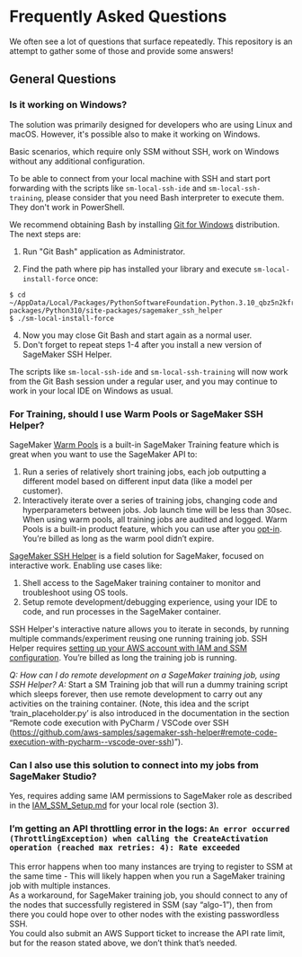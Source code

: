 # Frequently Asked Questions

We often see a lot of questions that surface repeatedly. This repository is an attempt to gather some of those and provide some answers!

## General Questions

### Is it working on Windows?

The solution was primarily designed for developers who are using Linux and macOS.
However, it's possible also to make it working on Windows.

Basic scenarios, which require only SSM without SSH, work on Windows without 
any additional configuration.

To be able to connect from your local machine with SSH and start port forwarding with 
the scripts like `sm-local-ssh-ide` and `sm-local-ssh-training`, please consider that 
you need Bash interpreter to execute them. They don't work in PowerShell.

We recommend obtaining Bash by installing [Git for Windows](https://gitforwindows.org/) distribution.
The next steps are:

1. Run "Git Bash" application as Administrator.

2. Find the path where pip has installed your library and 
execute `sm-local-install-force` once:

```shell
$ cd ~/AppData/Local/Packages/PythonSoftwareFoundation.Python.3.10_qbz5n2kfra8p0/LocalCache/local-packages/Python310/site-packages/sagemaker_ssh_helper
$ ./sm-local-install-force
```

4. Now you may close Git Bash and start again as a normal user.
5. Don't forget to repeat steps 1-4 after you install a new version of SageMaker SSH Helper.

The scripts like `sm-local-ssh-ide` and `sm-local-ssh-training` will now work from the 
Git Bash session under a regular user, and you may continue to work in your local IDE 
on Windows as usual.


### For Training, should I use Warm Pools or SageMaker SSH Helper?

SageMaker [Warm Pools](https://docs.aws.amazon.com/sagemaker/latest/dg/train-warm-pools.html) is a built-in SageMaker Training feature which is great when you want to use the SageMaker API to:
  1. Run a series of relatively short training jobs, each job outputting a different model based on different input data (like a model per customer).
  2. Interactively iterate over a series of training jobs, changing code and hyperparameters between jobs. Job launch time will be less than 30sec. When using warm pools, all training jobs are audited and logged. Warm Pools is a built-in product feature, which you can use after you [opt-in](https://docs.aws.amazon.com/sagemaker/latest/dg/train-warm-pools.html#train-warm-pools-resource-limits). You’re billed as long as the warm pool didn’t expire.

[SageMaker SSH Helper](https://github.com/aws-samples/sagemaker-ssh-helper) is a field solution for SageMaker, focused on interactive work. Enabling use cases like: 

 1. Shell access to the SageMaker training container to monitor and troubleshoot using OS tools. 
 2. Setup remote development/debugging experience, using your IDE to code, and run processes in the SageMaker container. 

SSH Helper's interactive nature allows you to iterate in seconds, by running multiple commands/experiment reusing one running training job. SSH Helper requires [setting up your AWS account with IAM and SSM configuration](https://github.com/aws-samples/sagemaker-ssh-helper/blob/main/IAM_SSM_Setup.md). You’re billed as long the training job is running. 

*Q: How can I do remote development on a SageMaker training job, using SSH Helper?*
*A:* Start a SM Training job that will run a dummy training script which sleeps forever, then use remote development to carry out any activities on the training container. (Note, this idea and the script ‘train_placeholder.py’ is also introduced in the documentation in the section “Remote code execution with PyCharm / VSCode over SSH (https://github.com/aws-samples/sagemaker-ssh-helper#remote-code-execution-with-pycharm--vscode-over-ssh)”).

### Can I also use this solution to connect into my jobs from SageMaker Studio?

Yes, requires adding same IAM permissions to SageMaker role as described in the [IAM_SSM_Setup.md](https://github.com/aws-samples/sagemaker-ssh-helper/blob/main/IAM_SSM_Setup.md) for your local role (section 3).

### I’m getting an API throttling error in the logs: `An error occurred (ThrottlingException) when calling the CreateActivation operation (reached max retries: 4): Rate exceeded`

This error happens when too many instances are trying to register to SSM at the same time - This will likely happen when you run a SageMaker training job with multiple instances.  
As a workaround, for SageMaker training job, you should connect to any of the nodes that successfully registered in SSM (say “algo-1”), then from there you could hope over to other nodes with the existing passwordless SSH.  
You could also submit an AWS Support ticket to increase the API rate limit, but for the reason stated above, we don’t think that’s needed.
